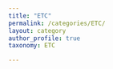 ```yaml
---
title: "ETC"
permalink: /categories/ETC/
layout: category
author_profile: true
taxonomy: ETC

---
```


